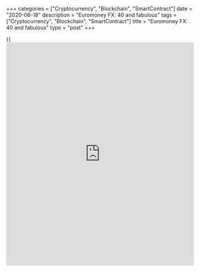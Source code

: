 +++
categories = ["Cryptocurrency", "Blockchain", "SmartContract"]
date = "2020-06-18"
description = "Euromoney FX: 40 and fabulous"
tags = ["Cryptocurrency", "Blockchain", "SmartContract"]
title = "Euromoney FX: 40 and fabulous"
type = "post"
+++

{{<iframe id="large-banner" src="https://www.bounty.group/#slide=7.0" width="100%" height="600" scrolling="no" style="border: 0px solid rgb(216, 221, 230); border-radius: 3px;">}}

By **Kevin Rodgers**

  

### 1970s

![FX_1979-340.png][1]It is February 1979. Liverpool’s grave diggers are
on strike and refusing to bury the dead; Trevor Francis, the very first
£1 million footballer, is being sold on the transfer market; the
elections of Margaret Thatcher and Ronald Reagan are still events in the
future (admittedly the near future); and for the very first time the
[Euromoney FX survey][2] is conducted.

It’s hard to imagine what it was like trading FX in 1979. The Bretton
Woods system of currency rates pegged to gold had only collapsed six
years previously. Indeed, the last reference to gold in the definition
of the US dollar remained until 1976. To modern eyes, the global economy
of 1979 seems to be emerging from an almost unrecognizably distant
world.

Free-floating FX was in its infancy.

Still, despite all this, and despite the fact that the dealing floors of
the time would have looked laughably antiquated to us today (clunky
phones, reams of carbon-paper tickets, eye-stinging smoke from pack
after pack of cigarettes), the results of that sepia-tinged survey look
surprisingly modern.

Citi is number one, Chase Manhattan ([JPMorgan nowadays][3]) is number
two, Morgan Guarantee (ditto) is number three and so on.

It’s true that some of the names lower down the table are a mystery – at
least to me. What was European American? Wasn’t Hill Samuel a low-end
chain of jewellers? But overall, if you blur some of the picture, it’s
not startlingly different from one you might have seen in the last three
or four years.

With this surprisingly modern looking survey, the annual Euromoney FX
poll was born. Much loved through the years (and, let’s be honest, also
occasionally much loathed), it is now a successful 40-year-old whose
life story captures the twists and turns of the [history](https://www.fixpro.org/post/chargeless-historical-data-api-backtesting/) of the world’s
biggest financial market.

### 1980s

![FX_1989-340.png][4]Although it was before my time, I have heard it
said that the 1980s were the glory years of FX. For one thing, there
weren’t any pesky computers to take away an honest man’s living – oh,
and liquid lunches were the rule. Nor were there that many limits on
behaviour on the trading floor itself – short of manslaughter that is.

Happy days.

Then there were also big FX trends to be your friends. Spurred on by
Reaganomics, dollar/Deutschmark (the currency pair for ‘real men’ back
then) went from 1.7200 to 3.3000 and all the way back again in the
course of 10 years.

The $/D chart looks like the profile of Mont Blanc, with its peak the
Plaza Accord in 1985, which aimed to weaken the rampant dollar and, in
this aim, succeeded.

Make no mistake, it was the greenback that was the dominant currency
back then. Maybe that explains why North American firms were so
entrenched at the top of the market share table for most of the decade.

It is noticeable that, with the honourable exception of occasional
appearances by Swiss Bank Corporation (SBC) and then Barclays, North
American firms make up at least four and sometimes all of the top five
slots throughout the decade.

The other consistent thing, of course, was that for every single survey
Citibank was number one – a fact that with each passing year must have
made them look untouchable as the foremost FX house.

But things were changing in Europe. For one thing there was
de[regulation](https://www.playgroundfx.com/blog/forex-broker-regulation/): 1986’s Big Bang in the City of London, although focused on
equities, brought large amounts of risk capital into a big European hub.

Then at the end of the decade came the fall of the Berlin Wall and
breakup of the Soviet Union.

### 1990s

![FX_1999-340.png][5]Perhaps because of these changes, 1990 was the
first time two European banks made the top five: Barclays and NatWest.
In 1991, SBC joined them to mark the first time the majority of the top
five had come from outside North America.

The EU’s tentative first step towards the euro – the Exchange Rate
Mechanism, or ERM – was attracting speculative flows from bond players
comforted by the system’s tight banding of national currencies.

It didn’t last, however. In 1992 and again in 1993, the system blew up
spectacularly. FX made front-page headlines. Screaming, waving,
gesticulating 20- and 30-somethings were a nightly vision on the 10
o’clock [news](https://www.letsplayfx.com/blog/forex-news-website/). By now, I was one of them.

The turbulence was reflected in the poll’s make up for the next few
years. Names came and went from the top five in rapid succession,
although Citi hung on tight at number one.

Perhaps the cause of this positional churn was that overall market share
concentration was still pretty low so that small year-on-year
alterations in a bank’s market share had a large effect on its [ranking](https://www.playgroundfx.com/blog/crypto-exchange-ranking/).

All this was to change. At the start of the decade, the top five
accounted for around 20% of surveyed flows. By 1999 this number had
reached 33%.

Why? In part, the change reflects the process of banking industry
consolidation. Regulatory impediments to mergers were removed one after
the other in the US throughout the decade. As a result, banks flowed
together like the molten blobs of killer [robot](https://www.playgroundfx.com/blog/automated-forex-trading-robot/) at the end of ‘Terminator
II’. Manufacturers Hanover into Chemical; Chemical into Chase; and
ultimately Chase into JPMorgan. All this is reflected in the shifting
set of names in the survey.

Then on January 1, 1999, came another sort of consolidation: the
creation of the euro. In one bound, the European FX market – previously
hideously fragmented – was unified into a single, giant bloc.

Last, like a softly ticking time bomb, the FX market’s other great
change agent began its countdown. This was rising computer power, which
enabled the creation of the internet, the construction of electronic
trading venues such as EBS, the extinction of voice spot brokers, which
spurred banks’ first stumbling steps towards automation – all in quick
succession.

### 2000s

![FX_2009-340.png][6]The start of a new millennium heralded an
appropriately monumental event, or at least that’s what some people
thought inside Deutsche Bank. Citibank, after two decades unchallenged
at the top of the Euromoney heap, was kicked out of its castle by the
German firm.

True, this win was a bit of an outlier and Citi were back on top in
2001, but a genuine seismic shift had occurred. The continuing
aftershocks were reflected in the Euromoney surveys in the next few
years.

A vicious three-way fight for top spot was won first by UBS, then by
Deutsche, which then held on to the crown for the rest of the decade.
The market share of the top five rose inexorably: from 38% in 2000 to a
startling 62% by 2009. What’s more, by 2009, the top five places were
dominated by Europeans; only Citi kept the Stars and Stripes flying at
number five.

The chief driver of all this was an escalating arms race in [automated](https://www.fintechee.com/features/automated-forex-trading/)
trading, in which Deutsche, UBS and Barclays excelled in particular. Two
completely coincidental following winds helped them in their path to the
top: the scale benefits brought by the euro and the global financial
crisis of 2007 to 2008 that made many clients wary of US banks.

In fact, the entire structure of the FX market was twisting and creaking
into its very new shape during this period.

Away from the overall market share table, the details of Euromoney’s
surveys reflect this in, for example, the rise of market share
channelled through FX platforms (unheard of at the start of the decade)
and the swelling importance of a client type called ‘high-frequency
trading firms’.

All told, a trading floor time-traveller from 1979, arriving in 2000 and
looking at the FX market would still have been able to recognize (after
he’d been forced to stub out his cigarette) the faint but comfortingly
familiar outlines of the world he had known. By 2009, it would have
seemed a confusing, almost silent alien planet.

### 2010s

![FX_2019-340.png][7]In the most recvent decade in the life of the
survey, some of the trends of the previous 10 years have been unwound
somewhat. American banks, led by Citi and then followed by the enormous
JPMorgan, have re-established themselves as leaders in FX as the credit
impact of 2007 and 2008 fades into [history](https://www.fixpro.org/post/chargeless-historical-data-api-backtesting/).

As a result, some previously dominant European banks have had a rough
ride. Barclays, RBS, even Deutsche have slipped down the [ranking](https://www.playgroundfx.com/blog/crypto-exchange-ranking/)s
(although Deutsche appears to be on the way back).

Market concentration – seemingly destined to grow without ceasing – has
reversed a little as technological knowledge has become more widespread,
and volatility has been squeezed out of the market. In the latest survey
in 2019, the top five banks only account for 40% of market share.

Did I say banks? Let me correct that to [liquidity provider](https://www.fintechee.com/services/liquidity-provider/)s, since one
strong trend in the Euromoney surveys of the 2010s has been the
increasing importance of the specialist e-market making firms such as
XTX, HCTech, Jump and Citadel Securities.

Best not show the flared-trouser-wearing 1979 time-traveller these guys
– the shock might be too great, especially after lunch.

It’s just one more sign, if one were needed, that the FX market is still
evolving rapidly.

What will the future hold? Perhaps in 10 years’ time we’ll be looking at
market shares in cryptocurrencies as a separate category. In 20 or 30
years, we may see the rise of completely [automated](https://www.fintechee.com/features/automated-forex-trading/) firms – just self-
governing AIs; no humans required at all.

Good luck getting them to the awards ceremony.

Or, in 40 years, perhaps the chief controversy will be disputes over
market shares in trading a lunar dollar (or lunar yuan).

If so, I probably won’t be around to see it, but I hope that the
[Euromoney FX survey][2] will be – just as it has been every year since
1979.

 _Source for all charts: Euromoney Data_

 _  
_

   1. /v-65fba740de51a41840724f763a543a21/Media/images/euromoney/magazine/aug-19-1/FX_1979-340.png
   2. www.euromoney.com/article/b1fpt9mg8kc8jq/fx-survey-2019-results-index
   3. www.euromoney.com/article/b1fr4p3pwh94kn/fx-survey-2019-jpmorgan-retains-its-lead-deutsche-bank-is-back-in-business
   4. /v-0e3af4d18b29612937822326a4a72577/Media/images/euromoney/magazine/aug-19-1/FX_1989-340.png
   5. /v-e68358daba894bc14b451333c80bc9da/Media/images/euromoney/magazine/aug-19-1/FX_1999-340.png
   6. /v-8236b9baf03ed46432ffd19981c80596/Media/images/euromoney/magazine/aug-19-1/FX_2009-340.png
   7. /v-f78f1039e11da7e707545fd054649786/Media/images/euromoney/magazine/aug-19-1/FX_2019-340.png